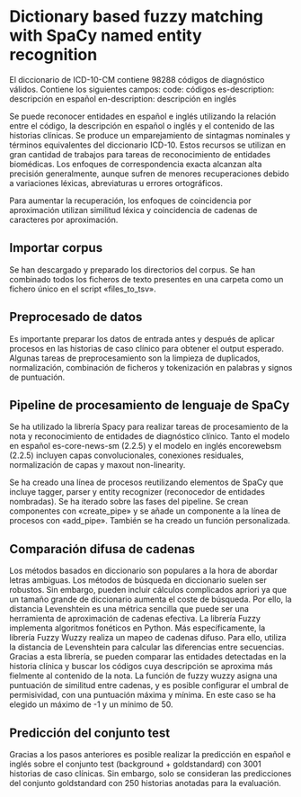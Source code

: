 # Dictionary based fuzzy matching with SpaCy named entity recognition

El diccionario de ICD-10-CM contiene 98288 códigos de diagnóstico válidos. Contiene los siguientes campos:
code: códigos
es-description: descripción en español
en-description: descripción en inglés

Se puede reconocer entidades en español e inglés utilizando la relación entre el código, la descripción en español o inglés y el contenido de las historias clínicas.
Se produce un emparejamiento de sintagmas nominales y términos equivalentes del diccionario ICD-10. Estos recursos se utilizan en gran cantidad de trabajos para tareas
de reconocimiento de entidades biomédicas. Los enfoques de correspondencia exacta alcanzan alta precisión generalmente, aunque sufren de menores recuperaciones debido a
variaciones léxicas, abreviaturas u errores ortográficos. 

Para aumentar la recuperación, los enfoques de coincidencia por aproximación utilizan similitud léxica y coincidencia de cadenas de caracteres por aproximación.

## Importar corpus
Se han descargado y preparado los directorios del corpus. Se han combinado todos los ficheros de texto presentes en una carpeta como un fichero único en el script «files_to_tsv».

## Preprocesado de datos
Es importante preparar los datos de entrada antes y después de aplicar procesos en las historias de caso clínico para obtener el output esperado. Algunas tareas de preprocesamiento son la limpieza de duplicados, normalización, combinación de ficheros y tokenización en palabras y signos de puntuación.

## Pipeline de procesamiento de lenguaje de SpaCy
Se ha utilizado la librería Spacy para realizar tareas de procesamiento de la nota y reconocimiento de entidades de diagnóstico clínico. Tanto el modelo en español es-core-news-sm (2.2.5) y el modelo en inglés encorewebsm (2.2.5) incluyen capas convolucionales, conexiones residuales, normalización de capas y maxout non-linearity.

Se ha creado una línea de procesos reutilizando elementos de SpaCy que incluye tagger, parser y entity recognizer (reconocedor de entidades nombradas). Se ha iterado sobre
las fases del pipeline. Se crean componentes con «create_pipe» y se añade un componente a la línea de procesos con «add_pipe». También se ha creado un función personalizada.

## Comparación difusa de cadenas
Los métodos basados en diccionario son populares a la hora de abordar letras ambiguas. Los métodos de búsqueda en diccionario suelen ser robustos. Sin embargo, pueden
incluir cálculos complicados apriori ya que un tamaño grande de diccionario aumenta el coste de búsqueda. Por ello, la distancia Levenshtein es una métrica sencilla que
puede ser una herramienta de aproximación de cadenas efectiva.  La librería Fuzzy implementa algoritmos fonéticos en Python. Más específicamente, la librería Fuzzy Wuzzy realiza un mapeo de cadenas difuso. Para ello, utiliza la distancia de Levenshtein para calcular las diferencias entre secuencias. Gracias a esta librería, se pueden comparar las entidades detectadas en la historia clínica y buscar los códigos cuya descripción se aproxima más fielmente al contenido de la nota. La función de fuzzy wuzzy asigna una puntuación de similitud entre cadenas, y es posible configurar el umbral de permisividad, con una puntuación máxima y mínima. En este caso se ha elegido un máximo de -1 y un mínimo de 50.

 ## Predicción del conjunto test
Gracias a los pasos anteriores es posible realizar la predicción en español e inglés sobre el conjunto test (background + goldstandard) con 3001 historias de caso clínicas. Sin
embargo, solo se consideran las predicciones del conjunto goldstandard con 250 historias anotadas para la evaluación.



